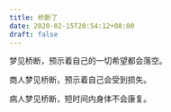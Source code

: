 ```yaml
---
title: 桥断了
date: 2020-02-15T20:54:12+08:00
draft: false
---
```


梦见桥断，预示着自己的一切希望都会落空。

商人梦见桥断，预示着自己会受到损失。

病人梦见桥断，短时间内身体不会康复。


